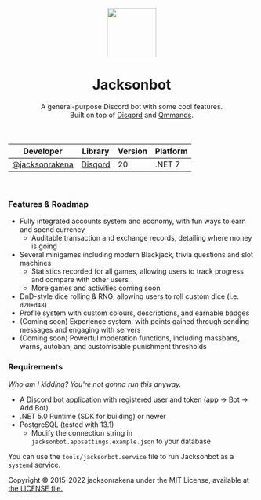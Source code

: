 <div align="center">
  <img width="100" height="100" src="https://d.lu.je/avatar/679925967153922055" />
  <h1>Jacksonbot </h1>
A general-purpose Discord bot with some cool features. <br />
Built on top of <a href="https://github.com/Quahu/Disqord">Disqord</a> and <a href="https://github.com/Quahu/Qmmands">Qmmands</a>. <br /> 

<br />
<br />
  
| Developer                                          |Library| Version | Platform |
|----------------------------------------------------|-----|---------|----------|
| [@jacksonrakena](https://github.com/jacksonrakena) |[Disqord](https://github.com/Quahu/Disqord)| 20      | .NET 7   |


<br />
</div>

### Features & Roadmap
- Fully integrated accounts system and economy, with fun ways to earn and spend currency
  - Auditable transaction and exchange records, detailing where money is going
- Several minigames including modern Blackjack, trivia questions and slot machines
  - Statistics recorded for all games, allowing users to track progress and compare with other users
  - More games and activities coming soon
- DnD-style dice rolling & RNG, allowing users to roll custom dice (i.e. `d20+d48`)
- Profile system with custom colours, descriptions, and earnable badges
- (Coming soon) Experience system, with points gained through sending messages and engaging with servers
- (Coming soon) Powerful moderation functions, including massbans, warns, autoban, and customisable punishment thresholds 

  
### Requirements
*Who am I kidding? You're not gonna run this anyway.*
- A [Discord bot application](https://discordapp.com/developers/applications/) with registered user and token (app -> Bot -> Add Bot)
- .NET 5.0 Runtime (SDK for building) or newer
- PostgreSQL (tested with 13.1)
    - Modify the connection string in `jacksonbot.appsettings.example.json` to your database

You can use the `tools/jacksonbot.service` file to run Jacksonbot as a `systemd` service. 

Copyright &copy; 2015-2022 jacksonrakena under the MIT License, available at [the LICENSE file.](LICENSE.md)  
